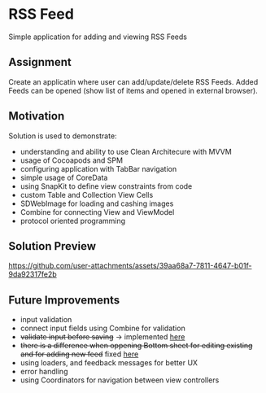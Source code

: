 # RSS Feed
Simple application for adding and viewing RSS Feeds

## Assignment
Create an applicatin where user can add/update/delete RSS Feeds. Added Feeds can be opened (show list of items and opened in external browser).

## Motivation
Solution is used to demonstrate:
- understanding and ability to use Clean Architecure with MVVM
- usage of Cocoapods and SPM
- configuring application with TabBar navigation
- simple usage of CoreData
- using SnapKit to define view constraints from code 
- custom Table and Collection View Cells
- SDWebImage for loading and cashing images
- Combine for connecting View and ViewModel
- protocol oriented programming

## Solution Preview
https://github.com/user-attachments/assets/39aa68a7-7811-4647-b01f-9da92317fe2b

## Future Improvements
- input validation
- connect input fields using Combine for validation
- ~~validate input before saving~~ -> implemented [here](https://github.com/anovosel/rssFeed/pull/1)
- ~~there is a difference when oppening Bottom sheet for editing existing and for adding new feed~~ fixed [here](https://github.com/anovosel/rssFeed/pull/2)
- using loaders, and feedback messages for better UX
- error handling
- using Coordinators for navigation between view controllers
